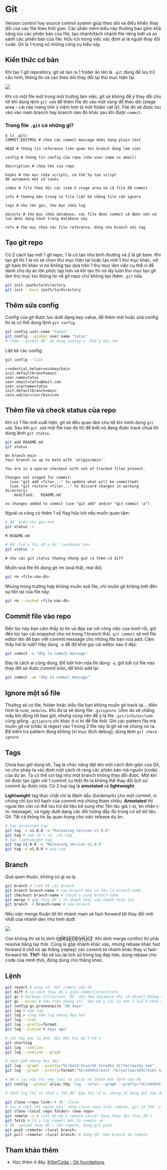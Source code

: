 # Git

Version control hay source control system giúp theo dõi và điều khiển thay đổi của các file theo thời gian. Các phần mềm kiểu này thường bao gồm khả năng lưu các phiên bản của file, tạo nhánh/tách nhánh file riêng biệt và so sánh các phiên bản của file. Hữu ích trong việc xác định ai là người thay đổi code. Git là 1 trong số những công cụ kiểu này.

## Kiến thức cơ bản

Khi tạo 1 git repository, git sẽ tạo ra 1 folder ẩn tên là `.git` dùng để lưu trữ cấu hình, thông tin và các theo dõi thay đổi tại thư mục hiện tại.

![](/assets/git-stage-graph.png)

Khi có một file mới trong môi trường làm việc, git sẽ không để ý thay đổi cho tới khi dùng lệnh `git add` để thêm file đó vào một vùng để theo dõi (stage area - cái này mang tính ý niệm hơn là một folder vật lý). File đó sẽ được lưu vào vào main branch hay branch nào đó khác sau khi được `commit`.

### Trong file `.git` có những gì?

```
$ ls .git/
COMMIT_EDITMSG # chứa các commit message dưới dạng plain text

HEAD # thông tin reference liên quan tới branch đang làm việc

config # thông tin config của repo (như user name vs email)

description # chứa tên của repo

hooks # thư mục chứa scripts, có thể tự tạo script
để automate một số tasks

index # file theo dõi các item ở stage area và cả file đã commit

info # thường bên trong có file liệt kê những file cần ignore

logs # như tên gọi, thư mục chứa log

objects # thư mục chứa database, các file được commit sẽ được nén và lưu dưới dạng hash trong database này

refs # thư mục chứa các file reference, dùng cho branch với tag
```

## Tạo git repo

Có 2 cách tạo mới 1 git repo, 1 là cứ tạo như bình thường và 2 là git bare. Khi tạo git thì 1 là nó sẽ chọn thư mục hiện tại hoặc tạo mới 1 thư mục khác, với git bare thì khác vì nó không tạo dựa trên 1 thư mục làm việc cụ thể vì để dành cho dự án lớn phức tạp hơn và khi tạo thì nó lấy luôn thư mục tạo git làm thư mục lưu thông tin về git repo chứ không tạo thêm `.git` nữa.

```sh
git init /path/to/directory
git init --bare /path/to/directory
```

## Thêm sửa config

Config của git được lưu dưới dạng key-value, để thêm mới hoặc sửa config thì ta có thể dùng lệnh `git config`.

```sh
git config user.name "tatsu"
git config --global user.name "tatsu"
# thêm --global để áp dụng config ở khắp mọi nơi
```

Liệt kê các config:

```sh
git config --list
```

```
credential.helper=osxkeychain
init.defaultbranch=main
user.name=tatsu
user.email=tatsu@mail.com
user.username=tatsu
init.defaultbranch=main
core.editor=/usr/bin/vim
```

## Thêm file và check status của repo

Khi có 1 file mới xuất hiện, git sẽ đếu quan tâm cho tới khi mình dùng `git add`. Sau khi `git add` một file nào đó thì để biết nó đang được track chưa thì dùng lệnh `git status`.

```sh
git add README.md
git status
```

```
On branch main
Your branch is up to date with 'origin/main'.

You are in a sparse checkout with xx% of tracked files present.

Changes not staged for commit:
  (use "git add <file>..." to update what will be committed)
  (use "git restore <file>..." to discard changes in working directory)
	modified:   README.md

no changes added to commit (use "git add" and/or "git commit -a")
```

Ngoài ra cũng có thêm 1 số flag hữu ích nếu muốn quan tâm:

```sh
# để hiện thị gọn hơn
git status -s
```

```
M README.md
```

```sh
# để hiển thị đầy đủ (verbose) hơn
git status -v
```

```
# như cái git status thường nhưng giờ có thêm cả diff
```

Muốn xoá file thì dùng git rm (xoá thật, real đó):

```sh
git rm <file-nào-đó>
```

Nhưng trong trường hợp không muốn xoá file, chỉ muốn git không biết đến sự tồn tại của file này:

```sh
git rm --cached <file-nào-đó>
```

## Commit file vào repo

Đến lúc này bạn cảm thấy tự tin và đẹp zai với công việc của mình rồi, giờ đến lúc tạo cái snapshot cho nó trong 1 branch thôi.
`git commit` sẽ mở file editor lên để bạn viết commit message cho những file bạn vừa add.
Cảm thấy hơi bị lười? Hãy dùng `-m` để đỡ khỏi gọi cái editor nào ở đây:

```sh
git commit -m "đây là commit message"
```

Đây là cách ai cũng dùng.
Để lười hơn nữa thì dùng `-a`, giờ bất cứ file nào thay đổi sẽ được commit luôn, đỡ khỏi add lại:

```sh
git commit -am "đây là commit message"
```

## Ignore một số file

Thường sẽ có file, folder hoặc kiểu file bạn không muốn git track lại... điển hình là `node_modules`. Khi đó ta sẽ dùng file `.gitignore`.
Uhm dù sẽ chẳng mấy khi động tới bao giờ, nhưng cũng nên để ý là file `.git/info/exclude` cũng giống `.gitignore` chỉ khác ở vị trí để file thôi.
Ghi các pattern file mà muốn git né (chắc là regex) vào 1 trong 2 file này là git sẽ né chúng nó ra. Để kiểm tra pattern đúng không (vì mục đích debug), dùng lệnh `git check-ignore`.

## Tags

Chưa bao giờ dùng tới, Tag là chức năng đặt tên một cách đơn giản của Git, nó cho phép ta xác định một cách rõ ràng các phiên bản mã nguồn (code) của dự án. Ta có thể coi tag như một branch không thay đổi được. Một khi nó được tạo (gắn với 1 commit cụ thể) thì ta không thể thay đổi lịch sử commit ấy được nữa.
Có 2 loại tag là **annotated** và **lightweight**.

**Lightweight** tag thực chất chỉ là đánh dấu (bookmark) cho một commit, vì chúng chỉ lưu trữ hash của commit mà chúng tham chiếu. **Annotated** thì ngoài tên còn có thể lưu trữ dữ liệu bổ sung như Tên tác giả (-s), tin nhắn (-m: message), và ngày dưới dạng các đối tượng đầy đủ trong cơ sở dữ liệu Git. Tất cả thông tin ấy quan trọng cho việc release dự án.

```sh
# tạo annotated tag
git tag -a v1.0.0 -m "Releasing version v1.0.0"
git tag # xem tất cả các tag
# tạo lightweight tag
git tag v1.0.0 -m "Releasing version v1.0.0"
git tag -d v1.0.0 # xóa tag
```

## Branch

Quá quen thuộc, không có gì xa lạ.

```sh
git branch # liệt kê các branch
git branch branch-name # tạo branch mới có tên là branch-name
git checkout branch-name # chuyển sang branch-name
git merge # gộp thay đổi từ nhánh khác vào nhánh hiện tại
git branch -d branch-name # xóa branch
```

Nếu việc merge thuận lời thì nhánh main sẽ fast-forward tới thay đổi mới nhất của nhánh dev như hình dưới:

![](/assets/git-branch.png)

Còn không thì sẽ bị dính M̵̈́͜E̵͈͒R̸͉͂G̷͈͂E̵͚͒ ̷̡͆C̶͎̆O̵̢͆N̷̺̒F̵͙̓L̵͉̀Ȋ̵̙C̵̉ͅT̸̩́. Khi dính merge conflict thì phải resolve bằng tay thôi.
Cũng là gộp nhánh khác vào, nhưng rebase khác fast forward ở chỗ nó áp thẳng (replay) các commit từ nhánh khác thay vì fast-forward tới. **Thì?:** Nó sẽ lưu lại lịch sử trong log đẹp hơn, dùng rebase cho code của mình thôi, đừng dùng cho thằng khác.

## Lệnh

```sh
git revert # quay về một commit nào đó
git diff # so sánh thay đổi giữa commit/branch/etc
git gc # Garbage Collection, để dọn dẹp database khi có object không còn được tham chiếu tới nữa trong database
git gc --prune # như trên nhưng chỉ dọn mấy cái cũ hơn 2 tuần theo mặc định. có thể tùy chỉnh thời gian.
git config gc.pruneexpire "30 days"
git log # xem log
git log # cũng xem log nhưng đẹp hơn
git log --stat
git log --pretty=format:
git log --since="4 days ago"

# cái này gọi là phê, đọc bớt hại mắt hẳn
git shortlog
git log --oneline
git log --oneline --graph

# lệnh phê nhưng hơi dài
git log --graph --pretty="%C(bold blue)%h %Cred%s %C(Yellow)by %an"
git log --graph --pretty=format:"%Cred%h%Creset -%C(yellow)%d%Creset %s %Cgreen(%cr) %C(bold blue)<%an>%Creset" --abbrev-commit

# đến lúc này thì nên lười và alias nó thành một lệnh nào đó
git config --global alias.l0g 'log --color --graph --pretty="%Cred%h%Creset -%C(yellow)%d%Creset %s %Cgreen(%cr) %C(bold blue)<%an>%Creset" --abbrev-commit'

# lệnh log thì có nhiều thứ để bàn tới lắm, nhưng cứ dùng GUI nào đó như GitLens cho nhanh thay vì nhớ đi

git clone <repo link> # để clone
# lưu ý chút thì ngoài khả năng clone repo trên remote, git có thể clone được cả ở local
git clone <local repo folder> <new repo>
git remote -v # liệt kê mấy remote server đang theo dõi thay đổi
git fetch # lấy các commit mới từ remote về
# để upload thay đổi lên remote, dùng git push
git push <remote> <local branch>
git pull <remote> <local branch> # dùng để kéo branch từ remote
```

## Tham khảo thêm

- Học thêm ở đây: [KillerCoda - Git foundations](https://killercoda.com/pawelpiwosz/course/gitFundamentals)

